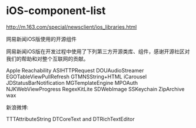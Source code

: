 iOS-component-list
==================


http://m.163.com/special/newsclient/ios_libraries.html


网易新闻iOS版使用的开源组件

网易新闻iOS版在开发过程中使用了下列第三方开源类库、组件，感谢开源社区对我们的帮助和对整个互联网的贡献。

Apple Reachability
ASIHTTPRequest
DOUAudioStreamer
EGOTableViewPullRefresh
GTMNSString+HTML
iCarousel
JDStatusBarNotification
MGTemplateEngine
MPOAuth
NJKWebViewProgress
RegexKitLite
SDWebImage
SSKeychain
ZipArchive
wax



新浪微博:

TTTAttributeString
DTCoreText and DTRichTextEditor

